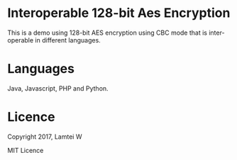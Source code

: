 # Interoperable 128-bit Aes Encryption
This is a demo using 128-bit AES encryption using CBC mode that is inter-operable in different languages.

# Languages
Java, Javascript, PHP and Python.

# Licence
Copyright 2017, Lamtei W

MIT Licence
